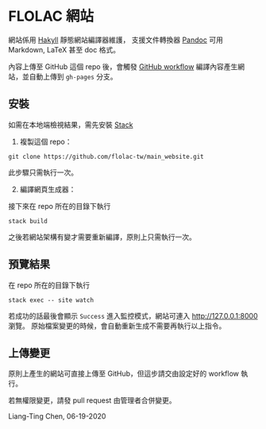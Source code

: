 # FLOLAC 網站

網站係用 [Hakyll](https://hackage.haskell.org/package/hakyll) 靜態網站編譯器維護，
支援文件轉換器 [Pandoc](https://pandoc.org) 可用 Markdown, LaTeX 甚至 doc 格式。

內容上傳至 GitHub 這個 repo 後，會觸發 [GitHub workflow](/.github/workflows/hakyll.yml)
編譯內容產生網站，並自動上傳到 `gh-pages` 分支。

## 安裝

如需在本地端檢視結果，需先安裝 [Stack](https://docs.haskellstack.org/en/stable/README/)

1. 複製這個 repo：

```
git clone https://github.com/flolac-tw/main_website.git
```

此步驟只需執行一次。

2. 編譯網頁生成器：

接下來在 repo 所在的目錄下執行

```
stack build
```

之後若網站架構有變才需要重新編譯，原則上只需執行一次。

## 預覽結果

在 repo 所在的目錄下執行

```
stack exec -- site watch
```

若成功的話最後會顯示 `Success` 進入監控模式，網站可連入 http://127.0.0.1:8000 瀏覽。
原始檔案變更的時候，會自動重新生成不需要再執行以上指令。

## 上傳變更

原則上產生的網站可直接上傳至 GitHub，但這步請交由設定好的 workflow 執行。

若無權限變更，請發 pull request 由管理者合併變更。

Liang-Ting Chen, 06-19-2020
